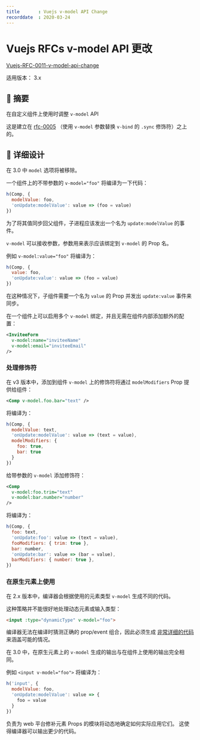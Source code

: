 ```yaml
---
title       : Vuejs v-model API Change
recorddate  : 2020-03-24
---
```


# Vuejs RFCs v-model API 更改

[Vuejs-RFC-0011-v-model-api-change][rfc-0011]

[rfc-0011]: <https://github.com/vuejs/rfcs/blob/master/active-rfcs/0011-v-model-api-change.md>

适用版本： 3.x

## 🧭 摘要

在自定义组件上使用时调整 `v-model` API

这是建立在 [rfc-0005] （使用 `v-model` 参数替换 `v-bind` 的 `.sync` 修饰符）之上的。

[rfc-0005]: <https://github.com/vuejs/rfcs/blob/master/active-rfcs/0005-replace-v-bind-sync-with-v-model-argument.md>

## 📜 详细设计

在 3.0 中 `model` 选项将被移除。

一个组件上的不带参数的 `v-model="foo"` 将编译为一下代码：

```js
h(Comp, {
  modelValue: foo,
  'onUpdate:modelValue': value => (foo = value)
})
```

为了将其值同步回父组件，子进程应该发出一个名为 `update:modelValue` 的事件。

`v-model` 可以接收参数，参数用来表示应该绑定到 `v-model` 的 Prop 名。

例如 `v-model:value="foo"` 将编译为：

```js
h(Comp, {
  value: foo,
  'onUpdate:value': value => (foo = value)
})
```

在这种情况下，子组件需要一个名为 `value` 的 Prop 并发出 `update:value` 事件来同步。

在一个组件上可以启用多个 `v-model` 绑定，并且无需在组件内部添加额外的配置：

```xml
<InviteeForm
  v-model:name="inviteeName"
  v-model:email="inviteeEmail"
/>
```

### 处理修饰符

在 v3 版本中，添加到组件 `v-model` 上的修饰符将通过 `modelModifiers` Prop 提供给组件：

```xml
<Comp v-model.foo.bar="text" />
```

将编译为：

```js
h(Comp, {
  modelValue: text,
  'onUpdate:modelValue': value => (text = value),
  modelModifiers: {
    foo: true,
    bar: true
  }
})
```

给带参数的 `v-model` 添加修饰符：

```xml
<Comp
  v-model:foo.trim="text"
  v-model:bar.number="number"
/>
```

将编译为：

```js
h(Comp, {
  foo: text,
  'onUpdate:foo': value => (text = value),
  fooModifiers: { trim: true },
  bar: number,
  'onUpdate:bar': value => (bar = value),
  barModifiers: { number: true },
})
```

### 在原生元素上使用

在 2.x 版本中，编译器会根据使用的元素类型 `v-model` 生成不同的代码。

这种策略并不能很好地处理动态元素或输入类型：

```html
<input :type="dynamicType" v-model="foo">
```

编译器无法在编译时猜测正确的 prop/event 组合，因此必须生成
[非常详细的代码](https://template-explorer.vuejs.org/#<input%20%3Atype%3D"foo"%20v-model%3D"bar">)
来涵盖可能的情况。

在 3.0 中，在原生元素上的 `v-model` 生成的输出与在组件上使用的输出完全相同。

例如 `<input v-model="foo">` 将编译为：

```js
h('input', {
  modelValue: foo,
  'onUpdate:modelValue': value => {
    foo = value
  }
})
```

负责为 web 平台修补元素 Props 的模块将动态地确定如何实际应用它们。
这使得编译器可以输出更少的代码。
